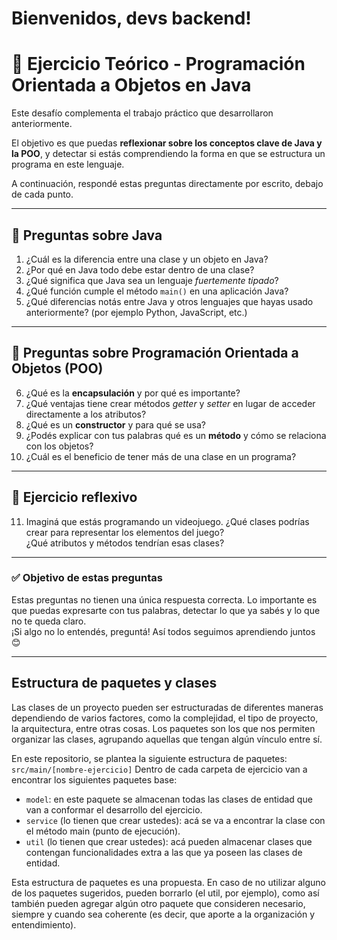 # Bienvenidos, devs backend!

# 🧠 Ejercicio Teórico - Programación Orientada a Objetos en Java

Este desafío complementa el trabajo práctico que desarrollaron anteriormente.

El objetivo es que puedas **reflexionar sobre los conceptos clave de Java y la POO**, y detectar si estás comprendiendo la forma en que se estructura un programa en este lenguaje.

A continuación, respondé estas preguntas directamente por escrito, debajo de cada punto.

---

## 🔹 Preguntas sobre Java

1. ¿Cuál es la diferencia entre una clase y un objeto en Java?
2. ¿Por qué en Java todo debe estar dentro de una clase?
3. ¿Qué significa que Java sea un lenguaje *fuertemente tipado*?
4. ¿Qué función cumple el método `main()` en una aplicación Java?
5. ¿Qué diferencias notás entre Java y otros lenguajes que hayas usado anteriormente? (por ejemplo Python, JavaScript, etc.)

---

## 🔹 Preguntas sobre Programación Orientada a Objetos (POO)

6. ¿Qué es la **encapsulación** y por qué es importante?
7. ¿Qué ventajas tiene crear métodos *getter* y *setter* en lugar de acceder directamente a los atributos?
8. ¿Qué es un **constructor** y para qué se usa?
9. ¿Podés explicar con tus palabras qué es un **método** y cómo se relaciona con los objetos?
10. ¿Cuál es el beneficio de tener más de una clase en un programa?

---

## 🔹 Ejercicio reflexivo

11. Imaginá que estás programando un videojuego. ¿Qué clases podrías crear para representar los elementos del juego?  
    ¿Qué atributos y métodos tendrían esas clases?

---

### ✅ Objetivo de estas preguntas

Estas preguntas no tienen una única respuesta correcta. Lo importante es que puedas expresarte con tus palabras, detectar lo que ya sabés y lo que no te queda claro.  
¡Si algo no lo entendés, preguntá! Así todos seguimos aprendiendo juntos 😊

--- 

## Estructura de paquetes y clases

Las clases de un proyecto pueden ser estructuradas de diferentes maneras dependiendo de varios factores, como la complejidad, 
el tipo de proyecto, la arquitectura, entre otras cosas. Los paquetes son los que nos permiten organizar las clases, agrupando aquellas 
que tengan algún vínculo entre sí. 

En este repositorio, se plantea la siguiente estructura de paquetes: `src/main/[nombre-ejercicio]`
Dentro de cada carpeta de ejercicio van a encontrar los siguientes paquetes base: 
- `model`: en este paquete se almacenan todas las clases de entidad que van a conformar el desarrollo del ejercicio.
- `service` (lo tienen que crear ustedes): acá se va a encontrar la clase con el método main (punto de ejecución).
- `util` (lo tienen que crear ustedes): acá pueden almacenar clases que contengan funcionalidades extra a las que ya poseen las clases de entidad.

Esta estructura de paquetes es una propuesta. En caso de no utilizar alguno de los paquetes sugeridos, pueden borrarlo (el util, por ejemplo), 
como así también pueden agregar algún otro paquete que consideren necesario, siempre y cuando sea coherente (es decir, que aporte a la organización 
y entendimiento). 
